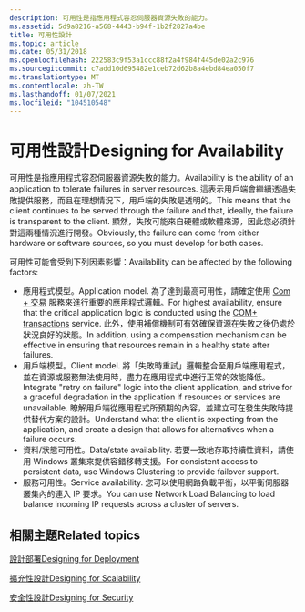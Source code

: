 ```yaml
---
description: 可用性是指應用程式容忍伺服器資源失敗的能力。
ms.assetid: 5d9a8216-a568-4443-b94f-1b2f2827a4be
title: 可用性設計
ms.topic: article
ms.date: 05/31/2018
ms.openlocfilehash: 222583c9f53a1ccc88f2a4f984f445de02a2c976
ms.sourcegitcommit: c7add10d695482e1ceb72d62b8a4ebd84ea050f7
ms.translationtype: MT
ms.contentlocale: zh-TW
ms.lasthandoff: 01/07/2021
ms.locfileid: "104510548"
---
```

# <a name="designing-for-availability"></a><span data-ttu-id="3ef35-103">可用性設計</span><span class="sxs-lookup"><span data-stu-id="3ef35-103">Designing for Availability</span></span>

<span data-ttu-id="3ef35-104">可用性是指應用程式容忍伺服器資源失敗的能力。</span><span class="sxs-lookup"><span data-stu-id="3ef35-104">Availability is the ability of an application to tolerate failures in server resources.</span></span> <span data-ttu-id="3ef35-105">這表示用戶端會繼續透過失敗提供服務，而且在理想情況下，用戶端的失敗是透明的。</span><span class="sxs-lookup"><span data-stu-id="3ef35-105">This means that the client continues to be served through the failure and that, ideally, the failure is transparent to the client.</span></span> <span data-ttu-id="3ef35-106">顯然，失敗可能來自硬體或軟體來源，因此您必須針對這兩種情況進行開發。</span><span class="sxs-lookup"><span data-stu-id="3ef35-106">Obviously, the failure can come from either hardware or software sources, so you must develop for both cases.</span></span>

<span data-ttu-id="3ef35-107">可用性可能會受到下列因素影響：</span><span class="sxs-lookup"><span data-stu-id="3ef35-107">Availability can be affected by the following factors:</span></span>

-   <span data-ttu-id="3ef35-108">應用程式模型。</span><span class="sxs-lookup"><span data-stu-id="3ef35-108">Application model.</span></span> <span data-ttu-id="3ef35-109">為了達到最高可用性，請確定使用 [Com + 交易](com--transactions.md) 服務來進行重要的應用程式邏輯。</span><span class="sxs-lookup"><span data-stu-id="3ef35-109">For highest availability, ensure that the critical application logic is conducted using the [COM+ transactions](com--transactions.md) service.</span></span> <span data-ttu-id="3ef35-110">此外，使用補償機制可有效確保資源在失敗之後仍處於狀況良好的狀態。</span><span class="sxs-lookup"><span data-stu-id="3ef35-110">In addition, using a compensation mechanism can be effective in ensuring that resources remain in a healthy state after failures.</span></span>
-   <span data-ttu-id="3ef35-111">用戶端模型。</span><span class="sxs-lookup"><span data-stu-id="3ef35-111">Client model.</span></span> <span data-ttu-id="3ef35-112">將「失敗時重試」邏輯整合至用戶端應用程式，並在資源或服務無法使用時，盡力在應用程式中進行正常的效能降低。</span><span class="sxs-lookup"><span data-stu-id="3ef35-112">Integrate "retry on failure" logic into the client application, and strive for a graceful degradation in the application if resources or services are unavailable.</span></span> <span data-ttu-id="3ef35-113">瞭解用戶端從應用程式所預期的內容，並建立可在發生失敗時提供替代方案的設計。</span><span class="sxs-lookup"><span data-stu-id="3ef35-113">Understand what the client is expecting from the application, and create a design that allows for alternatives when a failure occurs.</span></span>
-   <span data-ttu-id="3ef35-114">資料/狀態可用性。</span><span class="sxs-lookup"><span data-stu-id="3ef35-114">Data/state availability.</span></span> <span data-ttu-id="3ef35-115">若要一致地存取持續性資料，請使用 Windows 叢集來提供容錯移轉支援。</span><span class="sxs-lookup"><span data-stu-id="3ef35-115">For consistent access to persistent data, use Windows Clustering to provide failover support.</span></span>
-   <span data-ttu-id="3ef35-116">服務可用性。</span><span class="sxs-lookup"><span data-stu-id="3ef35-116">Service availability.</span></span> <span data-ttu-id="3ef35-117">您可以使用網路負載平衡，以平衡伺服器叢集內的連入 IP 要求。</span><span class="sxs-lookup"><span data-stu-id="3ef35-117">You can use Network Load Balancing to load balance incoming IP requests across a cluster of servers.</span></span>

## <a name="related-topics"></a><span data-ttu-id="3ef35-118">相關主題</span><span class="sxs-lookup"><span data-stu-id="3ef35-118">Related topics</span></span>

<dl> <dt>

[<span data-ttu-id="3ef35-119">設計部署</span><span class="sxs-lookup"><span data-stu-id="3ef35-119">Designing for Deployment</span></span>](designing-for-deployment.md)
</dt> <dt>

[<span data-ttu-id="3ef35-120">擴充性設計</span><span class="sxs-lookup"><span data-stu-id="3ef35-120">Designing for Scalability</span></span>](designing-for-scalability.md)
</dt> <dt>

[<span data-ttu-id="3ef35-121">安全性設計</span><span class="sxs-lookup"><span data-stu-id="3ef35-121">Designing for Security</span></span>](designing-for-security.md)
</dt> </dl>

 

 



